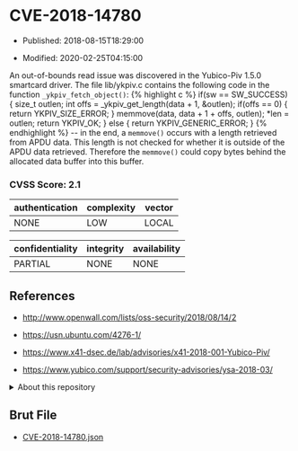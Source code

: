 # CVE-2018-14780

- Published: 2018-08-15T18:29:00

- Modified: 2020-02-25T04:15:00

An out-of-bounds read issue was discovered in the Yubico-Piv 1.5.0 smartcard driver. The file lib/ykpiv.c contains the following code in the function `_ykpiv_fetch_object()`: {% highlight c %} if(sw == SW_SUCCESS) { size_t outlen; int offs = _ykpiv_get_length(data + 1, &outlen); if(offs == 0) { return YKPIV_SIZE_ERROR; } memmove(data, data + 1 + offs, outlen); *len = outlen; return YKPIV_OK; } else { return YKPIV_GENERIC_ERROR; } {% endhighlight %} -- in the end, a `memmove()` occurs with a length retrieved from APDU data. This length is not checked for whether it is outside of the APDU data retrieved. Therefore the `memmove()` could copy bytes behind the allocated data buffer into this buffer.

### CVSS Score: **2.1**

| authentication | complexity | vector |
| --- | --- | --- |
| NONE | LOW | LOCAL |

| confidentiality | integrity | availability |
| --- | --- | --- |
| PARTIAL | NONE | NONE |

## References

* http://www.openwall.com/lists/oss-security/2018/08/14/2

* https://usn.ubuntu.com/4276-1/

* https://www.x41-dsec.de/lab/advisories/x41-2018-001-Yubico-Piv/

* https://www.yubico.com/support/security-advisories/ysa-2018-03/

<details>
<summary>About this repository</summary> 

  This repository is part of the project [Live Hack CVE](https://github.com/Live-Hack-CVE). Main website can be found [www.live-hack.org](https://www.live-hack.org) 
  
  Made by [Sn0wAlice](https://github.com/Sn0wAlice) for the people that care about security and need to have a feed of the latest CVEs. Hope you enjoy it, don't forget to star the repo and follow me on [Twitter](https://twitter.com/Sn0wAlice) and [Github](https://github.com/Sn0wAlice). And that is my [personnal website](https://www.alice-snow.me/)

  - [Home Page](https://github.com/Live-Hack-CVE)
  - [Framework](https://github.com/Live-Hack-CVE/cve-framework)
  - [CVE database](https://github.com/Live-Hack-CVE/full_database)
  - [Changelog](https://github.com/Live-Hack-CVE/Changelog)
</details>

## Brut File

* [CVE-2018-14780.json](https://raw.githubusercontent.com/Live-Hack-CVE/full_database/main/cves/2018/CVE-2018-14780.json)

